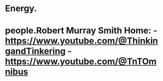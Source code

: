 # Energy.
# people.Robert Murray Smith Home: - https://www.youtube.com/@ThinkingandTinkering - https://www.youtube.com/@TnTOmnibus
